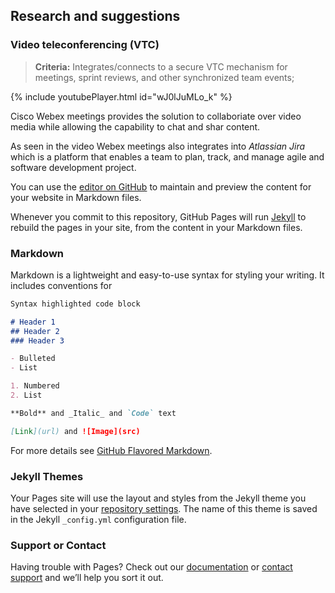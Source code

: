 
## Research and suggestions

### Video teleconferencing **(VTC)**

> **Criteria:** Integrates/connects to a secure VTC mechanism for meetings, sprint reviews, and other synchronized team events;

{% include youtubePlayer.html id="wJ0lJuMLo_k" %}

Cisco Webex meetings provides the solution to collaboriate over video media while allowing the capability to chat and shar content. 

As seen in the video Webex meetings also integrates into *Atlassian Jira* which is a platform that enables a team to plan, track, and manage agile and software development project. 

You can use the [editor on GitHub](https://github.com/chrisstinemetz/tce/edit/master/README.md) to maintain and preview the content for your website in Markdown files.

Whenever you commit to this repository, GitHub Pages will run [Jekyll](https://jekyllrb.com/) to rebuild the pages in your site, from the content in your Markdown files.

### Markdown

Markdown is a lightweight and easy-to-use syntax for styling your writing. It includes conventions for

```markdown
Syntax highlighted code block

# Header 1
## Header 2
### Header 3

- Bulleted
- List

1. Numbered
2. List

**Bold** and _Italic_ and `Code` text

[Link](url) and ![Image](src)
```

For more details see [GitHub Flavored Markdown](https://guides.github.com/features/mastering-markdown/).

### Jekyll Themes

Your Pages site will use the layout and styles from the Jekyll theme you have selected in your [repository settings](https://github.com/chrisstinemetz/tce/settings). The name of this theme is saved in the Jekyll `_config.yml` configuration file.

### Support or Contact

Having trouble with Pages? Check out our [documentation](https://help.github.com/categories/github-pages-basics/) or [contact support](https://github.com/contact) and we’ll help you sort it out.

